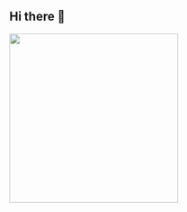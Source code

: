## Hi there 👋
<img src="https://github.com/user-attachments/assets/fee90cec-a23e-4fd1-bfee-77155d09941d" height="300">
<!--
**raphafratel/raphafratel** is a ✨ _special_ ✨ repository because its `README.md` (this file) appears on your GitHub profile.

Here are some ideas to get you started:

- 🔭 I’m currently working on ...
- 🌱 I’m currently learning ...
- 👯 I’m looking to collaborate on ...
- 🤔 I’m looking for help with ...
- 💬 Ask me about ...
- 📫 How to reach me: ...
- 😄 Pronouns: ...
- ⚡ Fun fact: ...
-->
